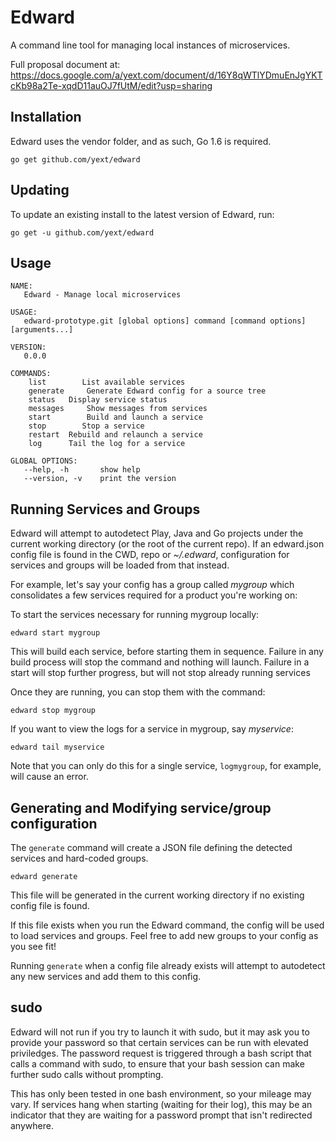 # Edward

A command line tool for managing local instances of microservices.

Full proposal document at: https://docs.google.com/a/yext.com/document/d/16Y8qWTlYDmuEnJgYKTcKb98a2Te-xqdD11auOJ7fUtM/edit?usp=sharing

## Installation

Edward uses the vendor folder, and as such, Go 1.6 is required.

    go get github.com/yext/edward

## Updating

To update an existing install to the latest version of Edward, run:

    go get -u github.com/yext/edward

## Usage

    NAME:
       Edward - Manage local microservices
    
    USAGE:
       edward-prototype.git [global options] command [command options] [arguments...]
    
    VERSION:
       0.0.0

    COMMANDS:
        list	    List available services
        generate	 Generate Edward config for a source tree
        status	 Display service status
        messages	 Show messages from services
        start   	 Build and launch a service
        stop	    Stop a service
        restart	 Rebuild and relaunch a service
        log		 Tail the log for a service

    GLOBAL OPTIONS:
       --help, -h		show help
       --version, -v	print the version

## Running Services and Groups

Edward will attempt to autodetect Play, Java and Go projects under the current working directory (or the root of the current repo). If an edward.json config file is found in the CWD, repo or *~/.edward*, configuration for services and groups will be loaded from that instead.

For example, let's say your config has a group called *mygroup* which consolidates a few services required for a product you're working on:

To start the services necessary for running mygroup locally:

    edward start mygroup
    
This will build each service, before starting them in sequence. Failure in any build process will stop the command and nothing will launch. Failure in a start will stop further progress, but will not stop already running services
    
Once they are running, you can stop them with the command:

    edward stop mygroup
    
If you want to view the logs for a service in mygroup, say *myservice*:

    edward tail myservice
    
Note that you can only do this for a single service, `logmygroup`, for example, will cause an error.

## Generating and Modifying service/group configuration

The `generate` command will create a JSON file defining the detected services and hard-coded groups.

    edward generate

This file will be generated in the current working directory if no existing config file is found.

If this file exists when you run the Edward command, the config will be used to load services and groups. Feel free to add new groups to your config as you see fit!

Running `generate` when a config file already exists will attempt to autodetect any new services and add them to this config.

## sudo

Edward will not run if you try to launch it with sudo, but it may ask you to provide your password so that certain services can be run with elevated priviledges. The password request is triggered through a bash script that calls a command with sudo, to ensure that your bash session can make further sudo calls without prompting.

This has only been tested in one bash environment, so your mileage may vary. If services hang when starting (waiting for their log), this may be an indicator that they are waiting for a password prompt that isn't redirected anywhere.

